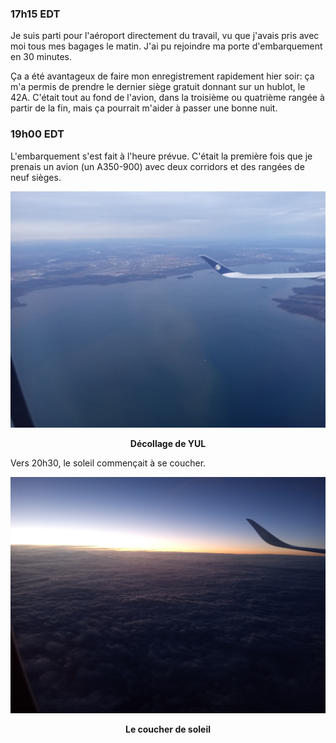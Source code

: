 ### 17h15 EDT
Je suis parti pour l'aéroport directement du travail, vu que j'avais pris avec moi tous mes bagages le matin. J'ai pu rejoindre ma porte d'embarquement en 30 minutes.

Ça a été avantageux de faire mon enregistrement rapidement hier soir: ça m'a permis de prendre le dernier siège gratuit donnant sur un hublot, le 42A. C'était tout au fond de l'avion, dans la troisième ou quatrième rangée à partir de la fin, mais ça pourrait m'aider à passer une bonne nuit.

### 19h00 EDT
L'embarquement s'est fait à l'heure prévue. C'était la première fois que je prenais un avion (un A350-900) avec deux corridors et des rangées de neuf sièges.

![Décollage de Montréal](/assets/2024/04/20240411_europe/takeoff.jpg)
<p align="center"><b>Décollage de YUL</b></p>

Vers 20h30, le soleil commençait à se coucher.

![Coucher de soleil](/assets/2024/04/20240411_europe/sunset.jpg)
<p align="center"><b>Le coucher de soleil</b></p>
